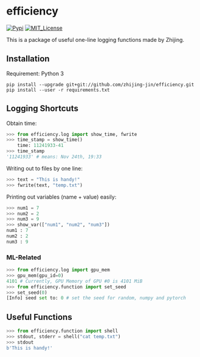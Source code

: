 # efficiency
[![Pypi](https://img.shields.io/pypi/v/efficiency.svg)](https://pypi.org/project/efficiency)
[![MIT_License](https://camo.githubusercontent.com/890acbdcb87868b382af9a4b1fac507b9659d9bf/68747470733a2f2f696d672e736869656c64732e696f2f62616467652f6c6963656e73652d4d49542d626c75652e737667)](LICENCE)

This is a package of useful one-line logging functions made by Zhijing.

## Installation
Requirement: Python 3
```
pip install --upgrade git+git://github.com/zhijing-jin/efficiency.git
pip install --user -r requirements.txt
```

## Logging Shortcuts
Obtain time:
```python
>>> from efficiency.log import show_time, fwrite
>>> time_stamp = show_time()
	time: 11241933-41
>>> time_stamp
'11241933' # means: Nov 24th, 19:33
```
Writing out to files by one line:
```python
>>> text = "This is handy!"
>>> fwrite(text, "temp.txt")
```

Printing out variables (name + value) easily:
```python
>>> num1 = 7
>>> num2 = 2
>>> num3 = 9
>>> show_var(["num1", "num2", "num3"])
num1 : 7
num2 : 2
num3 : 9
```
### ML-Related
```python
>>> from efficiency.log import gpu_mem
>>> gpu_mem(gpu_id=0)
4101 # Currently, GPU Memory of GPU #0 is 4101 MiB
>>> from efficiency.function import set_seed
>>> set_seed(0)
[Info] seed set to: 0 # set the seed for random, numpy and pytorch
```
## Useful Functions
```python
>>> from efficiency.function import shell
>>> stdout, stderr = shell("cat temp.txt")
>>> stdout
b'This is handy!'
```
